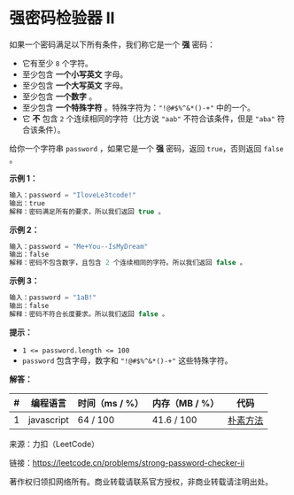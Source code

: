 # 强密码检验器 II

如果一个密码满足以下所有条件，我们称它是一个 **强** 密码：

- 它有至少 `8` 个字符。
- 至少包含 **一个小写英文** 字母。
- 至少包含 **一个大写英文** 字母。
- 至少包含 **一个数字** 。
- 至少包含 **一个特殊字符** 。特殊字符为：`"!@#$%^&*()-+"` 中的一个。
- 它 **不** 包含 `2` 个连续相同的字符（比方说 `"aab"` 不符合该条件，但是 `"aba"` 符合该条件）。

给你一个字符串 `password` ，如果它是一个 **强** 密码，返回 `true`，否则返回 `false` 。

**示例 1：**

``` javascript
输入：password = "IloveLe3tcode!"
输出：true
解释：密码满足所有的要求，所以我们返回 true 。
```

**示例 2：**

``` javascript
输入：password = "Me+You--IsMyDream"
输出：false
解释：密码不包含数字，且包含 2 个连续相同的字符。所以我们返回 false 。
```

**示例 3：**

``` javascript
输入：password = "1aB!"
输出：false
解释：密码不符合长度要求。所以我们返回 false 。
```

**提示：**

- `1 <= password.length <= 100`
- `password` 包含字母，数字和 `"!@#$%^&*()-+"` 这些特殊字符。

**解答：**

**#**|**编程语言**|**时间（ms / %）**|**内存（MB / %）**|**代码**
--|--|--|--|--
1|javascript|64 / 100|41.6 / 100|[朴素方法](./javascript/ac_v1.js)

来源：力扣（LeetCode）

链接：https://leetcode.cn/problems/strong-password-checker-ii

著作权归领扣网络所有。商业转载请联系官方授权，非商业转载请注明出处。

